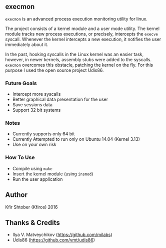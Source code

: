 ## execmon
`execmon` is an advanced process execution monitoring utility for linux. 

The project consists of a kernel module and a user mode utility. The kernel module tracks new process executions, or precisely, intercepts the `execve` syscall.
Whenever the kernel intercepts a new execution, it notifies the user immediately about it.

In the past, hooking syscalls in the Linux kernel was an easier task, however, in newer kernels, assembly stubs were added to the syscalls.
`execmon` overcomes this obstacle, patching the kernel on the fly. For this purpose I used the open source project Udis86.

### Future Goals
* Intercept more syscalls
* Better graphical data presentation for the user
* Save sessions data
* Support 32 bit systems

### Notes
* Currently supports only 64 bit 
* Currently Attempted to run only on Ubuntu 14.04 (Kernel 3.13)
* Use on your own risk

### How To Use
* Compile using `make`
* Insert the kernel module (using `insmod`)
* Run the user application

## Author
Kfir Shtober (Kfiros) 2016

## Thanks & Credits
* Ilya V. Matveychikov (https://github.com/milabs)
* Udis86 (https://github.com/vmt/udis86)
